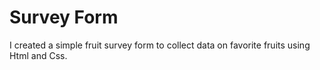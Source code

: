 # Survey Form
I created a simple fruit survey form to collect data on favorite fruits using Html and Css.

